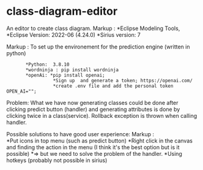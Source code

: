 # class-diagram-editor
An editor to create class diagram.
Markup : *Eclipse Modeling Tools, 
          *Eclipse Version: 2022-06 (4.24.0)
          *Sirius version: 7
          
Markup : To set up the environement for the prediction engine (written in python) 

           
           *Python:  3.8.10
           *wordninja : pip install wordninja
           *openAi: *pip install openai; 
                     *Sign up  and generate a token; https://openai.com/ 
                     *create .env file and add the personal token OPEN_AI=""; 
        
Problem: What we have now generating classes could be done after clicking predict button (handler) and generating attributes is done by clicking twice in a class(service). 
Rollback exception is thrown when calling handler. 
 

Possible solutions to have good user experience: 
Markup :        
        *Put icons in top menu (such as predict button)
        *Right click in the canvas and finding the action in the menu (I think it's the best option but is it possible) 
          *=> but we need to solve the problem of the handler. 
        *Using hotkeys (probably not possible in sirius)
        

        
        

        
 
        
